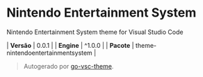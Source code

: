 # Nintendo Entertainment System

Nintendo Entertainment System theme for Visual Studio Code

| **Versão** | 0.0.1 |
| **Engine** | ^1.0.0 |
| **Pacote** | theme-nintendoentertainmentsystem |

> Autogerado por [go-vsc-theme](https://github.com/natalbu/go-vsc-theme).

